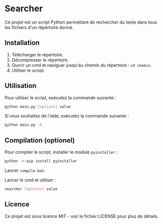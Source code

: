 # Searcher

Ce projet est un script Python permettant de rechercher du texte dans tous les fichiers d'un répertoire donné.

## Installation

1. Télécharger le répertoire.
2. Décompresser le répertoire.
3. Ouvrir un cmd et naviguer jusqu'au chemin du répertoire : `cd chemin`.
4. Utiliser le script.

## Utilisation

Pour utiliser le script, exécutez la commande suivante :

```bash
python main.py [options] value
```

Si vous souhaitez de l'aide, exécutez la commande suivante :

```bash
python main.py -h
```

## Compilation (optionel)

Pour compiler le script, installer le module `pyinstaller` :

```bash
python -m pip install pyinstaller
```

Lancer `compile.bat`.

Lancer le cmd et utiliser :
```bash
searcher [options] value
```

## Licence

Ce projet est sous licence MIT - voir le fichier LICENSE pour plus de détails.
